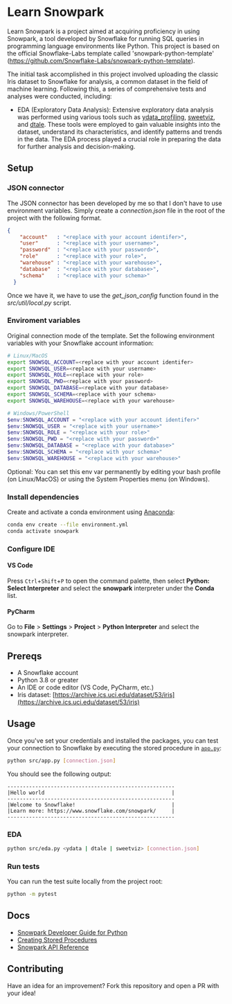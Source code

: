 # Learn Snowpark

Learn Snowpark is a project aimed at acquiring proficiency in using Snowpark, a tool developed by Snowflake for running SQL queries in programming language environments like Python. This project is based on the official Snowflake-Labs template called 'snowpark-python-template' (https://github.com/Snowflake-Labs/snowpark-python-template).

The initial task accomplished in this project involved uploading the classic Iris dataset to Snowflake for analysis, a common dataset in the field of machine learning. Following this, a series of comprehensive tests and analyses were conducted, including:

- EDA (Exploratory Data Analysis): Extensive exploratory data analysis was performed using various tools such as [ydata_profiling](https://docs.profiling.ydata.ai/4.6/), [sweetviz](https://github.com/fbdesignpro/sweetviz), and [dtale](https://github.com/man-group/dtale). These tools were employed to gain valuable insights into the dataset, understand its characteristics, and identify patterns and trends in the data. The EDA process played a crucial role in preparing the data for further analysis and decision-making. 

## Setup

### JSON connector

The JSON connector has been developed by me so that I don't have to use environment variables. Simply create a *connection.json* file in the root of the project with the following format. 

````json
{
    "account"   : "<replace with your account identifer>",
    "user"      : "<replace with your username>",
    "password"  : "<replace with your password>",
    "role"      : "<replace with your role>",
    "warehouse" : "<replace with your warehouse>",
    "database"  : "<replace with your database>",
    "schema"    : "<replace with your schema>"
  }
````

Once we have it, we have to use the *get_json_config* function found in the *src/util/local.py* script.

### Enviroment variables 

Original connection mode of the template. Set the following environment variables with your Snowflake account information:

```bash
# Linux/MacOS
export SNOWSQL_ACCOUNT=<replace with your account identifer>
export SNOWSQL_USER=<replace with your username>
export SNOWSQL_ROLE=<replace with your role>
export SNOWSQL_PWD=<replace with your password>
export SNOWSQL_DATABASE=<replace with your database>
export SNOWSQL_SCHEMA=<replace with your schema>
export SNOWSQL_WAREHOUSE=<replace with your warehouse>
```

```powershell
# Windows/PowerShell
$env:SNOWSQL_ACCOUNT = "<replace with your account identifer>"
$env:SNOWSQL_USER = "<replace with your username>"
$env:SNOWSQL_ROLE = "<replace with your role>"
$env:SNOWSQL_PWD = "<replace with your password>"
$env:SNOWSQL_DATABASE = "<replace with your database>"
$env:SNOWSQL_SCHEMA = "<replace with your schema>"
$env:SNOWSQL_WAREHOUSE = "<replace with your warehouse>"
```

Optional: You can set this env var permanently by editing your bash profile (on Linux/MacOS) or 
using the System Properties menu (on Windows).

### Install dependencies

Create and activate a conda environment using [Anaconda](https://conda.io/projects/conda/en/latest/user-guide/tasks/manage-environments.html#creating-an-environment-with-commands):

```bash
conda env create --file environment.yml
conda activate snowpark
```

### Configure IDE

#### VS Code

Press `Ctrl`+`Shift`+`P` to open the command palette, then select **Python: Select Interpreter** and select the **snowpark** interpreter under the **Conda** list.

#### PyCharm

Go to **File** > **Settings** > **Project** > **Python Interpreter** and select the snowpark interpreter.

## Prereqs

- A Snowflake account
- Python 3.8 or greater
- An IDE or code editor (VS Code, PyCharm, etc.)
- Iris dataset: [https://archive.ics.uci.edu/dataset/53/iris](https://archive.ics.uci.edu/dataset/53/iris)

## Usage

Once you've set your credentials and installed the packages, you can test your connection to Snowflake by executing the stored procedure in [`app.py`](src/procs/app.py):

```bash
python src/app.py [connection.json]
```

You should see the following output:

```
------------------------------------------------------
|Hello world                                         |
------------------------------------------------------
|Welcome to Snowflake!                               |
|Learn more: https://www.snowflake.com/snowpark/     |
------------------------------------------------------
```

### EDA 

```bash
python src/eda.py <ydata | dtale | sweetviz> [connection.json]
```

### Run tests

You can run the test suite locally from the project root:

```bash
python -m pytest
```

## Docs

- [Snowpark Developer Guide for Python](https://docs.snowflake.com/en/developer-guide/snowpark/python/index)
- [Creating Stored Procedures](https://docs.snowflake.com/en/developer-guide/snowpark/python/creating-sprocs)
- [Snowpark API Reference](https://docs.snowflake.com/developer-guide/snowpark/reference/python/index.html)

## Contributing

Have an idea for an improvement? Fork this repository and open a PR with your idea!
